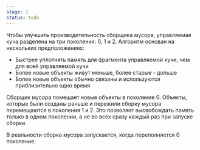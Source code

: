 ```yaml
---
stage: 1
status: todo
---
```

Чтобы улучшить производительность сборщика мусора, управляемая куча разделена на три поколения: 0, 1 и 2. Алгоритм основан на нескольких предположениях:

- Быстрее уплотнять память для фрагмента управляемой кучи, чем для всей управляемой кучи
- Более новые объекты живут меньше, более старые - дольше
- Более новые объекты обычно связаны и используются приблизительно одно время

Сборщик мусора помещает новые объекты в поколение 0. Объекты, которые были созданы раньше и пережили сборку мусора перемещаются в поколения 1 и 2. Это позволяет высвобождать память только в одном поколении, а не во всех сразу каждый раз при запуске сборки.

В реальности сборка мусора запускается, когда переполняется 0 поколение. 